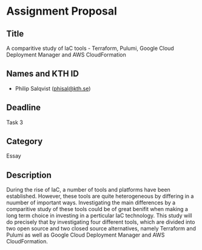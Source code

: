 # Assignment Proposal

## Title

A comparitive study of IaC tools - Terraform, Pulumi, Google Cloud Deployment Manager and AWS CloudFormation

## Names and KTH ID

 - Philip Salqvist (phisal@kth.se)

## Deadline

Task 3

## Category

Essay

## Description

During the rise of IaC, a number of tools and platforms have been established. However, these tools are quite heterogeneous by differing in a nuumber of important ways.
Investigating the main differences by a comparitive study of these tools could be of great benifit when making a long term choice in investing in a perticular IaC technology.
This study will do precisely that by investigating four different tools, which are divided into two open source and two closed source alternatives, namely Terraform and Pulumi
as well as Google Cloud Deployment Manager and AWS CloudFormation.
